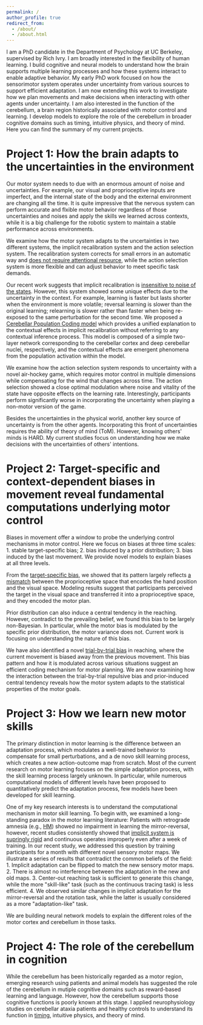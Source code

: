 ```yaml
---
permalink: /
author_profile: true
redirect_from: 
  - /about/
  - /about.html
---
```


I am a PhD candidate in the Department of Psychology at UC Berkeley, supervised by Rich Ivry. I am broadly interested in the flexibility of human learning. I build cognitive and neural models to understand how the brain supports multiple learning processes and how these systems interact to enable adaptive behavior. My early PhD work focused on how the sensorimotor system operates under uncertainty from various sources to support efficient adaptation. I am now extending this work to investigate how we plan movements and make decisions when interacting with other agents under uncertainty. I am also interested in the function of the cerebellum, a brain region historically associated with motor control and learning. I develop models to explore the role of the cerebellum in broader cognitive domains such as timing, intuitive physics, and theory of mind. Here you can find the summary of my current projects.


Project 1: How the brain adapts to the uncertainties in the environment
======
Our motor system needs to due with an enormous amount of noise and uncertainties. For example, our visual and proprioceptive inputs are imperfect, and the internal state of the body and the external environment are changing all the time. It is quite impressive that the nervous system can perform accurate and flxible motor behavior regardless of those uncertainties and noises and apply the skills we learned across contexts, while it is a big challenge for the robotic system to maintain a stable performance across environments. 

We examine how the motor system adapts to the uncertainties in two different systems, the implicit recalibration system and the action selection system. The recalibration system corrects for small errors in an automatic way and [does not require attentional resource](https://pubmed.ncbi.nlm.nih.gov/39282258/), while the action selection system is more flexible and can adjust behavior to meet specific task demands. 

Our recent work suggests that implicit recalibration is [insensitive to noise of the states](https://journals.plos.org/ploscompbiol/article?id=10.1371/journal.pcbi.1011951). However, this system showed some unique effects due to the uncertainty in the context. For example, learning is faster but lasts shorter when the environment is more volatile; reversal learning is slower than the original learning; relearning is slower rather than faster when being re-exposed to the same perturbation for the second time. We proposed a [Cerebellar Population Coding model](https://pubmed.ncbi.nlm.nih.gov/37461557/) which provides a unified explanation to the contextual effects in implicit recalibration without referring to any contextual inference process. This model is composed of a simple two-layer network corresponding to the cerebellar cortex and deep cerebellar nuclei, respectively, and the contextual effects are emergent phenomena from the population activation within the model. 

We examine how the action selection system responds to uncertainty with a novel air-hockey game, which requires motor control in multiple dimensions while compensating for the wind that changes across time. The action selection showed a close optimal modulation where noise and vitality of the state have opposite effects on the learning rate. Interestingly, participants perform significantly worse in incorporating the uncertainty when playing a non-motor version of the game.

Besides the uncertainties in the physical world, another key source of uncertainty is from the other agents. Incorporating this front of uncertainties requires the ability of theory of mind (ToM). However, knowing others' minds is HARD. My current studies focus on understanding how we make decisions with the uncertainties of others' intentions.

 
Project 2: Target-specific and context-dependent biases in movement reveal fundamental computations underlying motor control
======
Biases in movement offer a window to probe the underlying control mechanisms in motor control. Here we focus on biases at three time scales: 1. stable target-specific bias; 2. bias induced by a prior distribution; 3. bias induced by the last movement. We provide novel models to explain biases at all three levels.

From the [target-specific bias](https://elifesciences.org/reviewed-preprints/100715), we showed that its pattern largely reflects [a mismatch](https://www.nature.com/articles/s41598-020-76220-0) between the proprioceptive space that encodes the hand position and the visual space. Modeling results suggest that participants perceived the target in the visual space and transferred it into a proprioceptive space, and they encoded the motor plan. 

Prior distribution can also induce a central tendency in the reaching. However, contradict to the prevailing belief, we found this bias to be largely non-Bayesian. In particular, while the motor bias is modulated by the specific prior distribution, the motor variance does not. Current work is focusing on understanding the nature of this bias.

We have also identified a novel [trial-by-trial bias](https://pubmed.ncbi.nlm.nih.gov/39416082/) in reaching, where the current movement is biased away from the previous movement. This bias pattern and how it is modulated across various situations suggest an efficient coding mechanism for motor planning. We are now examining how the interaction between the trial-by-trial repulsive bias and prior-induced central tendency reveals how the motor system adapts to the statistical properties of the motor goals. 


Project 3: How we learn new motor skills
======
The primary distinction in motor learning is the difference between an adaptation process, which modulates a well-trained behavior to compensate for small perturbations, and a de novo skill learning process, which creates a new action-outcome map from scratch. Most of the current research on motor learning focuses on the simple adaptation process, with the skill learning process largely unknown. In particular, while numerous computational models of different levels have been proposed to quantitatively predict the adaptation process, few models have been developed for skill learning.  

One of my key research interests is to understand the computational mechanism in motor skill learning. To begin with, we examined a long-standing paradox in the motor learning literature: Patients with retrograde amnesia (e.g., [HM](https://en.wikipedia.org/wiki/Henry_Molaison)) showed no impairment in learning the mirror-reversal, however, recent studies consistently showed that [implicit system is supringly rigid](https://journals.physiology.org/doi/pdf/10.1152/jn.00304.2021) and continuous operates improperly even after a week of training. In our recent study, we addressed this question by training participants for a month with different novel sensory motor maps. We illustrate a series of results that contradict the common beliefs of the field: 1. Implicit adaptation can be flipped to match the new sensory motor maps. 2. There is almost no interference between the adaptation in the new and old maps. 3. Center-out reaching task is sufficient to generate this change, while the more "skill-like" task (such as the continuous tracing task) is less efficient. 4. We observed similar changes in implicit adaptation for the mirror-reversal and the rotation task, while the latter is usually considered as a more "adaptation-like" task.

We are building neural network models to explain the different roles of the motor cortex and cerebellum in those tasks.


Project 4: The role of the cerebellum in cognition
======
While the cerebellum has been historically regarded as a motor region, emerging research using patients and animal models has suggested the role of the cerebellum in mutiple cognitive domains such as reward-based learning and language. However, how the cerebellum supports those cognitive functions is poorly known at this stage. I applied neurophysiology studies on cerebellar ataxia patients and healthy controls to understand its function in [timing](https://journals.plos.org/ploscompbiol/article?id=10.1371/journal.pcbi.1011116), intuitive physics, and theory of mind. 





